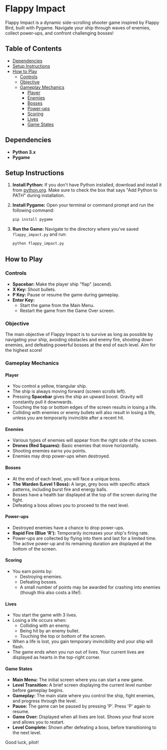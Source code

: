 # Flappy Impact

Flappy Impact is a dynamic side-scrolling shooter game inspired by Flappy Bird, built with Pygame. Navigate your ship through waves of enemies, collect power-ups, and confront challenging bosses!

## Table of Contents

- [Dependencies](#dependencies)
- [Setup Instructions](#setup-instructions)
- [How to Play](#how-to-play)
  - [Controls](#controls)
  - [Objective](#objective)
  - [Gameplay Mechanics](#gameplay-mechanics)
    - [Player](#player)
    - [Enemies](#enemies)
    - [Bosses](#bosses)
    - [Power-ups](#power-ups)
    - [Scoring](#scoring)
    - [Lives](#lives)
    - [Game States](#game-states)

## Dependencies

- **Python 3.x**
- **Pygame**

## Setup Instructions

1.  **Install Python:**
    If you don't have Python installed, download and install it from [python.org](https://www.python.org/downloads/). Make sure to check the box that says "Add Python to PATH" during installation.

2.  **Install Pygame:**
    Open your terminal or command prompt and run the following command:
    ```bash
    pip install pygame
    ```

3.  **Run the Game:**
    Navigate to the directory where you've saved `flappy_impact.py` and run:
    ```bash
    python flappy_impact.py
    ```

## How to Play

### Controls

-   **Spacebar:** Make the player ship "flap" (ascend).
-   **X Key:** Shoot bullets.
-   **P Key:** Pause or resume the game during gameplay.
-   **Enter Key:**
    -   Start the game from the Main Menu.
    -   Restart the game from the Game Over screen.

### Objective

The main objective of Flappy Impact is to survive as long as possible by navigating your ship, avoiding obstacles and enemy fire, shooting down enemies, and defeating powerful bosses at the end of each level. Aim for the highest score!

### Gameplay Mechanics

#### Player

-   You control a yellow, triangular ship.
-   The ship is always moving forward (screen scrolls left).
-   Pressing **Spacebar** gives the ship an upward boost. Gravity will constantly pull it downwards.
-   Touching the top or bottom edges of the screen results in losing a life.
-   Colliding with enemies or enemy bullets will also result in losing a life, unless you are temporarily invincible after a recent hit.

#### Enemies

-   Various types of enemies will appear from the right side of the screen.
-   **Drones (Red Squares):** Basic enemies that move horizontally.
-   Shooting enemies earns you points.
-   Enemies may drop power-ups when destroyed.

#### Bosses

-   At the end of each level, you will face a unique boss.
-   **The Warden (Level 1 Boss):** A large, grey boss with specific attack patterns, including burst fire and energy balls.
-   Bosses have a health bar displayed at the top of the screen during the fight.
-   Defeating a boss allows you to proceed to the next level.

#### Power-ups

-   Destroyed enemies have a chance to drop power-ups.
-   **Rapid Fire (Blue 'R'):** Temporarily increases your ship's firing rate.
-   Power-ups are collected by flying into them and last for a limited time. The active power-up and its remaining duration are displayed at the bottom of the screen.

#### Scoring

-   You earn points by:
    -   Destroying enemies.
    -   Defeating bosses.
    -   A small number of points may be awarded for crashing into enemies (though this also costs a life!).

#### Lives

-   You start the game with 3 lives.
-   Losing a life occurs when:
    -   Colliding with an enemy.
    -   Being hit by an enemy bullet.
    -   Touching the top or bottom of the screen.
-   When a life is lost, you gain temporary invincibility and your ship will flash.
-   The game ends when you run out of lives. Your current lives are displayed as hearts in the top-right corner.

#### Game States

-   **Main Menu:** The initial screen where you can start a new game.
-   **Level Transition:** A brief screen displaying the current level number before gameplay begins.
-   **Gameplay:** The main state where you control the ship, fight enemies, and progress through the level.
-   **Pause:** The game can be paused by pressing 'P'. Press 'P' again to resume.
-   **Game Over:** Displayed when all lives are lost. Shows your final score and allows you to restart.
-   **Level Complete:** Shown after defeating a boss, before transitioning to the next level.

Good luck, pilot!
